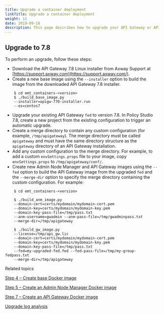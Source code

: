 ```yaml
---
title: Upgrade a container deployment
linkTitle: Upgrade a container deployment
weight: 11
date: 2019-09-18
description: This page describes how to upgrade your API Gateway or API Manager container deployment from 7.6.2 or later to 7.8. In a container deployment, an upgrade is rolled out using an orchestration tool (for example, Kubernetes or OpenShift) after new Docker images containing the upgrade are pushed to the Docker registry. This enables you to perform a rolling zero downtime update of services.
---
```


## Upgrade to 7.8

To perform an upgrade, follow these steps:

* Download the API Gateway 7.8 Linux installer from Axway Support at [https://support.axway.com](https://support.axway.com/).
* Create a new base image using the `--installer` option to build the image from the downloaded API Gateway 7.8 installer.  

```
    $ cd emt_containers-<version>
    $ ./build_base_image.py
    --installer=apigw-770-installer.run
    --os=centos7
```

* Upgrade your existing API Gateway `fed` to version 7.8. In Policy Studio 7.8, create a new project from the existing configuration to trigger an automatic upgrade.
* Create a merge directory to contain any custom configuration (for example, `/tmp/apigateway`). The merge directory must be called `apigateway` and must have the same directory structure as the `apigateway` directory of an API Gateway installation.
* Add any custom configuration to the merge directory. For example, to add a custom `envSettings.props` file to your image, copy `envSettings.props` to `/tmp/apigateway/conf/`.
* Create new Admin Node Manager and API Gateway images using the `--fed` option to build the API Gateway image from the upgraded `fed` and the `--merge-dir` option to specify the merge directory containing the custom configuration. For example:

```
    $ cd emt_containers-<version>

    $ ./build_anm_image.py
    --domain-cert=certs/mydomain/mydomain-cert.pem
    --domain-key=certs/mydomain/mydomain-key.pem
    --domain-key-pass-file=/tmp/pass.txt
    --anm-username=gwadmin --anm-pass-file=/tmp/gwadminpass.txt
    --merge-dir=/tmp/apigateway

    $ ./build_gw_image.py
    --license=/tmp/api_gw.lic
    --domain-cert=certs/mydomain/mydomain-cert.pem
    --domain-key=certs/mydomain/mydomain-key.pem
    --domain-key-pass-file=/tmp/pass.txt
    --fed=my-upgraded-fed.fed --fed-pass-file=/tmp/my-group-fedpass.txt
    --merge-dir=/tmp/apigateway
```

Related topics

[Step 4 – Create base Docker image](/docs/container_topics/containers_docker_setup/docker_script_baseimage)

[Step 5 – Create an Admin Node Manager Docker image](/docs/container_topics/containers_docker_setup/docker_script_anmimage)

[Step 7 – Create an API Gateway Docker image](/docs/container_topics/containers_docker_setup/docker_script_gwimage)

[Upgrade log analysis](/csh?context=635&product=prod-api-gateway-77)
